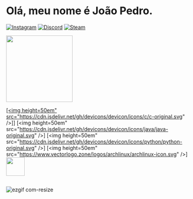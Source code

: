 # Olá, meu nome é João Pedro.
[![Instagram](	https://img.shields.io/badge/Instagram-151515?style=for-the-badge&logo=instagram&logoColor=white)](https://instagram.com/_jprbrasil)
[![Discord](	https://img.shields.io/badge/Discord-151515?style=for-the-badge&logo=discord&logoColor=white)](https://discordapp.com/users/1077768888068091904)
[![Steam](	https://img.shields.io/badge/Steam-151515?style=for-the-badge&logo=steam&logoColor=white)](https://steamcommunity.com/id/hagsir/)

<div>
	<a href="https://beacons.ai/joaoprbrasil">
	<img height=180em" src="https://github-readme-stats-sigma-five.vercel.app/api/top-langs/?username=hagsir&layout=compact&langs_count=16&theme=dark"/> 
</div>
 

[<img height=50em" src="https://cdn.jsdelivr.net/gh/devicons/devicon/icons/c/c-original.svg" />]]
[<img height=50em" src="https://cdn.jsdelivr.net/gh/devicons/devicon/icons/java/java-original.svg" />]
[<img height=50em" src="https://cdn.jsdelivr.net/gh/devicons/devicon/icons/python/python-original.svg" />]
[<img height=50em" src="https://www.vectorlogo.zone/logos/archlinux/archlinux-icon.svg" />]
[<img src="https://hermes.dio.me/tracks/a736ef42-0d2f-4079-adb4-25c55c85ba2b.png" height="50"></a>](https://hermes.dio.me/certificates/CW66BEAA.pdf)

		
## 

![ezgif com-resize](https://github.com/hagsir/hagsir/assets/83050781/de088324-0ef7-4351-af80-77c92ffe7225)
